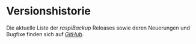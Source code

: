 # Versionshistorie

Die aktuelle Liste der *raspiBackup* Releases sowie deren Neuerungen und
Bugfixe finden sich auf [*GitHub*](https://github.com/framps/raspiBackup/releases).

[.status]: rst
[.source]: https://www.linux-tips-and-tricks.de/de/raspibackupcategoried/432-raspibackup-versionshistorie
[.source]: https://www.linux-tips-and-tricks.de/en/raspibackupcategorye/433-raspibackup-versionshistory
